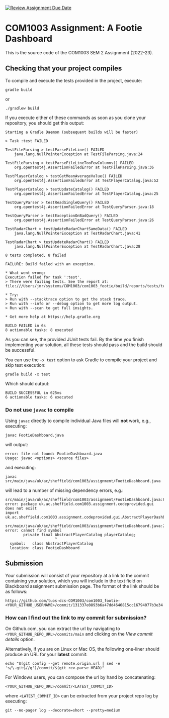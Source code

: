[![Review Assignment Due Date](https://classroom.github.com/assets/deadline-readme-button-24ddc0f5d75046c5622901739e7c5dd533143b0c8e959d652212380cedb1ea36.svg)](https://classroom.github.com/a/0HM85svl)
# COM1003 Assignment: A Footie Dashboard

This is the source code of the COM1003 SEM 2 Assignment (2022-23).

## Checking that your project compiles

To compile and execute the tests provided in the project, execute:

```shell
gradle build
```

or

```shell
./gradlew build
```

If you execute either of these commands as soon as you clone your repository, you should get this output:

```
Starting a Gradle Daemon (subsequent builds will be faster)

> Task :test FAILED

TestFileParsing > testParseFileLine() FAILED
    java.lang.NullPointerException at TestFileParsing.java:24

TestFileParsing > testParseFileLineTooFewColumns() FAILED
    org.opentest4j.AssertionFailedError at TestFileParsing.java:36

TestPlayerCatalog > testGetMeanAverageValue() FAILED
    org.opentest4j.AssertionFailedError at TestPlayerCatalog.java:52

TestPlayerCatalog > testUpdateCatalog() FAILED
    org.opentest4j.AssertionFailedError at TestPlayerCatalog.java:25

TestQueryParser > testReadSingleQuery() FAILED
    org.opentest4j.AssertionFailedError at TestQueryParser.java:18

TestQueryParser > testExceptionOnBadQuery() FAILED
    org.opentest4j.AssertionFailedError at TestQueryParser.java:26

TestRadarChart > testUpdateRadarChartSameData() FAILED
    java.lang.NullPointerException at TestRadarChart.java:41

TestRadarChart > testUpdateRadarChart() FAILED
    java.lang.NullPointerException at TestRadarChart.java:28

8 tests completed, 8 failed

FAILURE: Build failed with an exception.

* What went wrong:
Execution failed for task ':test'.
> There were failing tests. See the report at: file:///Users/jmr/systems/COM1003/com1003_footie/build/reports/tests/test/index.html

* Try:
> Run with --stacktrace option to get the stack trace.
> Run with --info or --debug option to get more log output.
> Run with --scan to get full insights.

* Get more help at https://help.gradle.org

BUILD FAILED in 6s
8 actionable tasks: 8 executed
```

As you can see, the provided JUnit tests fail. By the time you finish implementing your solution, all these tests should pass and the build should be successful.

You can use the `-x test` option to ask Gradle to compile your project and skip test execution:

```shell
gradle build -x test
```

Which should output:

```
BUILD SUCCESSFUL in 625ms
6 actionable tasks: 6 executed
```

### Do not use `javac` to compile

Using `javac` directly to compile individual Java files will **not** work, e.g., executing:

```shell
javac FootieDashboard.java
```

will output:

```
error: file not found: FootieDashboard.java
Usage: javac <options> <source files>
```

and executing:

```shell
javac src/main/java/uk/ac/sheffield/com1003/assignment/FootieDashboard.java
```

will lead to a number of missing dependency errors, e.g.:

```
src/main/java/uk/ac/sheffield/com1003/assignment/FootieDashboard.java:8: error: package uk.ac.sheffield.com1003.assignment.codeprovided.gui does not exist
import uk.ac.sheffield.com1003.assignment.codeprovided.gui.AbstractPlayerDashboardPanel;

src/main/java/uk/ac/sheffield/com1003/assignment/FootieDashboard.java:24: error: cannot find symbol
        private final AbstractPlayerCatalog playerCatalog;
                      ^
  symbol:   class AbstractPlayerCatalog
  location: class FootieDashboard
```

## Submission

Your submission will consist of your repository at a link to the commit containing your solution, which you will include in the text field on Blackboard assignment submission page. The format of the link should be as follows:

```
https://github.com/tuos-dcs-COM1003/com1003_footie-<YOUR_GITHUB_USERNAME>/commit/131337e0893b6a47dd4646815cc16794077b3e34
```

### How can I find out the link to my commit for submission?

On Github.com, you can extract the url by navigating to `<YOUR_GITHUB_REPO_URL>/commits/main` and clicking on the _View commit details_ option.

Alternatively, if you are on Linux or Mac OS, the following one-liner should produce an URL for your **latest** commit:

```shell
echo "$(git config --get remote.origin.url | sed -e 's/\.git$//g')/commit/$(git rev-parse HEAD)"
```

For Windows users, you can compose the url by hand by concatenating:

```
<YOUR_GITHUB_REPO_URL>/commit/<LATEST_COMMIT_ID>
```
where `<LATEST_COMMIT_ID>` can be extracted from your project repo log by executing:

```shell
git --no-pager log --decorate=short --pretty=medium
```